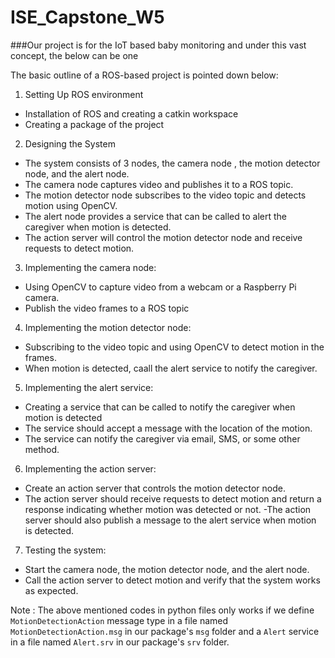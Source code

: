 # ISE_Capstone_W5

###Our project is for the IoT based baby monitoring and under this vast concept, the below can be one 

The basic outline of a ROS-based project is pointed down below:

1. Setting Up ROS environment 

- Installation of ROS and creating a catkin workspace
- Creating a package of the project 

2. Designing the System

- The system consists of 3 nodes, the camera node , the motion detector node, and the alert node. 
- The camera node captures video and publishes it to a ROS topic.
- The motion detector node subscribes to the video topic and detects motion using OpenCV.
- The alert node provides a service that can be called to alert the caregiver when motion is detected.
- The action server will control the motion detector node and receive requests to detect motion. 

3. Implementing the camera node:
- Using OpenCV to capture video from a webcam or a Raspberry Pi camera. 
- Publish the video frames to a ROS topic

4. Implementing the motion detector node:
- Subscribing to the video topic and using OpenCV to detect motion in the frames.
- When motion is detected, caall the alert service to notify the caregiver.

5. Implementing the alert service:
- Creating a service that can be called to notify the caregiver when motion is detected 
- The service should accept a message with the location of the motion.
- The service can notify the caregiver via email, SMS, or some other method.

6. Implementing the action server:

 - Create an action server that controls the motion detector node.
 - The action server should receive requests to detect motion and return a response indicating      whether motion was detected or not.
 -The action server should also publish a message to the alert service when motion is detected.

7. Testing the system:

- Start the camera node, the motion detector node, and the alert node.
- Call the action server to detect motion and verify that the system works as expected.


Note : The above mentioned codes in python files only works if we define `MotionDetectionAction` message type in a file named `MotionDetectionAction.msg` in our package's `msg` folder and a `Alert` service in a file named `Alert.srv` in our package's `srv` folder.
